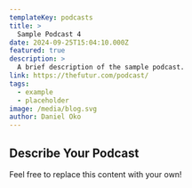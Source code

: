 ```yaml
---
templateKey: podcasts
title: >
  Sample Podcast 4
date: 2024-09-25T15:04:10.000Z
featured: true
description: >
  A brief description of the sample podcast.
link: https://thefutur.com/podcast/
tags:
  - example
  - placeholder
image: /media/blog.svg
author: Daniel Oko
---
```


## Describe Your Podcast

Feel free to replace this content with your own!
